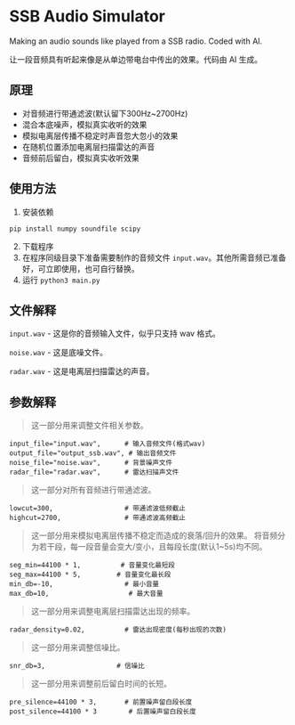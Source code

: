 # SSB Audio Simulator
Making an audio sounds like played from a SSB radio. Coded with AI.

让一段音频具有听起来像是从单边带电台中传出的效果。代码由 AI 生成。

## 原理
- 对音频进行带通滤波(默认留下300Hz~2700Hz)
- 混合本底噪声，模拟真实收听的效果
- 模拟电离层传播不稳定时声音忽大忽小的效果
- 在随机位置添加电离层扫描雷达的声音
- 音频前后留白，模拟真实收听效果

## 使用方法
1. 安装依赖

```
pip install numpy soundfile scipy
```

2. 下载程序
3. 在程序同级目录下准备需要制作的音频文件 `input.wav`。其他所需音频已准备好，可立即使用，也可自行替换。
4. 运行 `python3 main.py`

## 文件解释
`input.wav` - 这是你的音频输入文件，似乎只支持 wav 格式。

`noise.wav` - 这是底噪文件。

`radar.wav` - 这是电离层扫描雷达的声音。

## 参数解释
> 这一部分用来调整文件相关参数。

```
input_file="input.wav",      # 输入音频文件(格式wav)
output_file="output_ssb.wav", # 输出音频文件
noise_file="noise.wav",      # 背景噪声文件
radar_file="radar.wav",      # 雷达扫描声文件
```

> 这一部分对所有音频进行带通滤波。
```
lowcut=300,                  # 带通滤波低频截止
highcut=2700,                # 带通滤波高频截止
```

> 这一部分用来模拟电离层传播不稳定而造成的衰落/回升的效果。
> 将音频分为若干段，每一段音量会变大/变小，且每段长度(默认1~5s)均不同。
```
seg_min=44100 * 1,          # 音量变化最短段
seg_max=44100 * 5,         # 音量变化最长段
min_db=-10,                  # 最小音量
max_db=10,                    # 最大音量
```

> 这一部分用来调整电离层扫描雷达出现的频率。

```
radar_density=0.02,          # 雷达出现密度(每秒出现的次数)
```

> 这一部分用来调整信噪比。

```
snr_db=3,                  # 信噪比
```

> 这一部分用来调整前后留白时间的长短。

```
pre_silence=44100 * 3,       # 前置噪声留白段长度
post_silence=44100 * 3        # 后置噪声留白段长度
```
